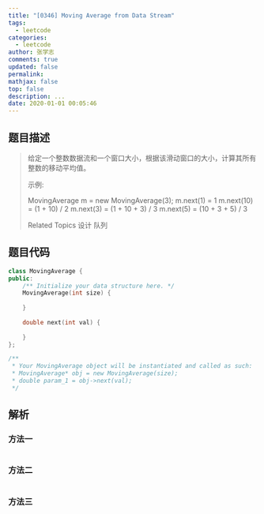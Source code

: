 ```yaml
---
title: "[0346] Moving Average from Data Stream"
tags:
  - leetcode
categories:
  - leetcode
author: 张学志
comments: true
updated: false
permalink:
mathjax: false
top: false
description: ...
date: 2020-01-01 00:05:46
---
```


## 题目描述

> 给定一个整数数据流和一个窗口大小，根据该滑动窗口的大小，计算其所有整数的移动平均值。 
> 
> 示例: 
> 
> MovingAverage m = new MovingAverage(3);
> m.next(1) = 1
> m.next(10) = (1 + 10) / 2
> m.next(3) = (1 + 10 + 3) / 3
> m.next(5) = (10 + 3 + 5) / 3
> 
> 
> 
> Related Topics 设计 队列

## 题目代码

```cpp
class MovingAverage {
public:
    /** Initialize your data structure here. */
    MovingAverage(int size) {
        
    }
    
    double next(int val) {
        
    }
};

/**
 * Your MovingAverage object will be instantiated and called as such:
 * MovingAverage* obj = new MovingAverage(size);
 * double param_1 = obj->next(val);
 */
```

## 解析

### 方法一

```cpp

```

### 方法二

```cpp

```

### 方法三

```cpp

```


